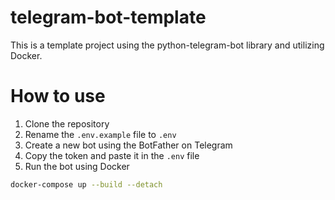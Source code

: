 # telegram-bot-template
This is a template project using the python-telegram-bot library and utilizing Docker.

# How to use

1. Clone the repository
2. Rename the `.env.example` file to `.env`
3. Create a new bot using the BotFather on Telegram
4. Copy the token and paste it in the `.env` file
5. Run the bot using Docker

```bash
docker-compose up --build --detach
```

